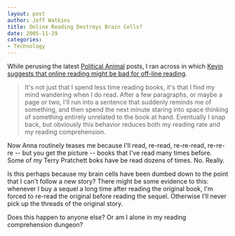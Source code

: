 ```yaml
--- 
layout: post
author: Jeff Watkins
title: Online Reading Destroys Brain Cells?
date: 2005-11-29
categories: 
- Technology
---
```


While perusing the latest [Political Animal](http://washingtonmonthly.com) posts, I ran across in which [Kevin suggests that online reading might be bad for off-line reading](http://www.washingtonmonthly.com/archives/individual/2005_11/007650.php).

> It's not just that I spend less time reading books, it's that I find my mind wandering when I do read. After a few paragraphs, or maybe a page or two, I'll run into a sentence that suddenly reminds me of something‚ and then spend the next minute staring into space thinking of something entirely unrelated to the book at hand. Eventually I snap back, but obviously this behavior reduces both my reading rate and my reading comprehension.

Now Anna routinely teases me because I'll read, re-read, re-re-read, re-re-re -- but you get the picture -- books that I've read many times before. Some of my Terry Pratchett boks have be read dozens of times. No. Really.

Is this perhaps because my brain cells have been dumbed down to the point that I can't follow a new story? There might be some evidence to this: whenever I buy a sequel a long time after reading the original book, I'm forced to re-read the original before reading the sequel. Otherwise I'll never pick up the threads of the original story.

Does this happen to anyone else? Or am I alone in my reading comprehension dungeon?
